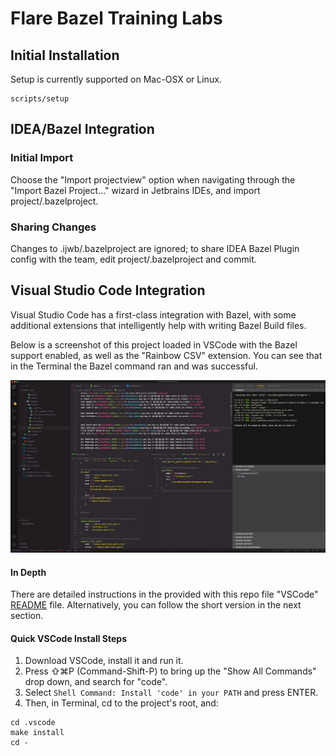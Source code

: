 
# Flare Bazel Training Labs

## Initial Installation

Setup is currently supported on Mac-OSX or Linux.

```
scripts/setup
```

## IDEA/Bazel Integration

### Initial Import

Choose the "Import projectview" option when navigating through the "Import Bazel Project..." wizard in Jetbrains IDEs, and import project/.bazelproject. 

### Sharing Changes

Changes to .ijwb/.bazelproject are ignored; to share IDEA Bazel Plugin config with the team, edit project/.bazelproject and commit.

## Visual Studio Code Integration

Visual Studio Code has a first-class integration with Bazel, with some additional extensions that intelligently help with writing Bazel Build files. 

Below is a screenshot of this project loaded in VSCode with the Bazel support enabled, as well as the "Rainbow CSV" extension. You can see that in the Terminal the Bazel command ran and was successful.

![screenshot](doc/img/vscode-screenshot.png)

#### In Depth

There are detailed instructions in the provided with this repo file "VSCode" [README](https://github.com/flarebuild/training-labs/blob/master/.vscode/README.md) file. Alternatively, you can follow the short version in the next section.

#### Quick VSCode Install Steps

 1. Download VSCode, install it and run it.
 2. Press ⇧⌘P (Command-Shift-P) to bring up the "Show All Commands" drop down, and search for "code". 
 3. Select `Shell Command: Install 'code' in your PATH` and press ENTER.
 4. Then, in Terminal, cd to the project's root, and:

```
cd .vscode
make install
cd -
```
